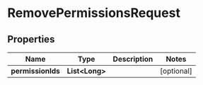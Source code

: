 
# RemovePermissionsRequest

## Properties
Name | Type | Description | Notes
------------ | ------------- | ------------- | -------------
**permissionIds** | **List&lt;Long&gt;** |  |  [optional]



